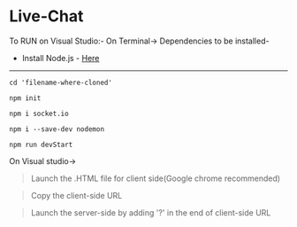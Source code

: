 # Live-Chat

To RUN on Visual Studio:-
  On Terminal->
  Dependencies to be installed- 

- Install Node.js - [Here](https://www.google.com/url?sa=t&rct=j&q=&esrc=s&source=web&cd=&cad=rja&uact=8&ved=2ahUKEwjG6MDq09TqAhWvyzgGHfu6ANUQFjAAegQIAhAC&url=https%3A%2F%2Fnodejs.org%2Fen%2Fdownload%2F&usg=AOvVaw3mpn_kqKBfLUVM2X6RrMKX)
---

`cd 'filename-where-cloned'`


`npm init`
   
`npm i socket.io`

`npm i --save-dev nodemon`
  
`npm run devStart`

 On Visual studio->
 
 > Launch the .HTML file for client side(Google chrome recommended)
 
 > Copy the client-side URL
 
 > Launch the server-side by adding '?' in the end of client-side URL  
 

